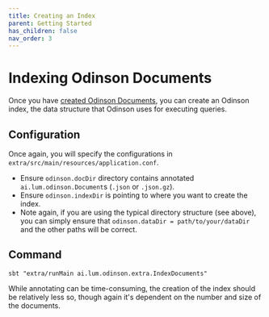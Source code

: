 ```yaml
---  
title: Creating an Index  
parent: Getting Started
has_children: false  
nav_order: 3
---  
```

  
  
# Indexing Odinson Documents  
Once you have [created Odinson Documents](documents.md), you can create an Odinson index, the data structure that Odinson uses for executing queries.  
  
## Configuration  
Once again, you will specify the configurations in `extra/src/main/resources/application.conf`.  
  
- Ensure `odinson.docDir` directory contains annotated `ai.lum.odinson.Document`s (`.json` or `.json.gz`).  
- Ensure `odinson.indexDir` is pointing to where you want to create the index.  
- Note again, if you are using the typical directory structure (see above), you can simply ensure that `odinson.dataDir = path/to/your/dataDir` and the other paths will be correct.  
  
## Command  
  
	sbt "extra/runMain ai.lum.odinson.extra.IndexDocuments"    
  
While annotating can be time-consuming, the creation of the index should be relatively less so, though again it's dependent on the number and size of the documents.